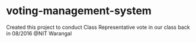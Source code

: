 # voting-management-system
Created this project to conduct Class Representative vote in our class back in 08/2016 @NIT Warangal

